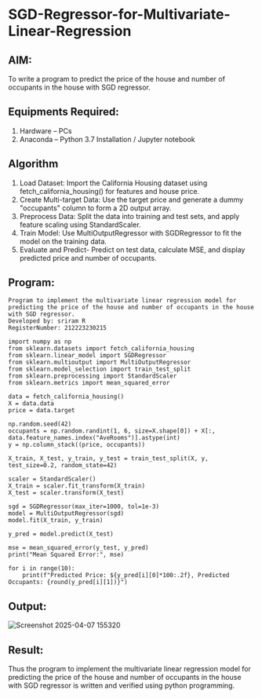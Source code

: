 # SGD-Regressor-for-Multivariate-Linear-Regression

## AIM:
To write a program to predict the price of the house and number of occupants in the house with SGD regressor.

## Equipments Required:
1. Hardware – PCs
2. Anaconda – Python 3.7 Installation / Jupyter notebook

## Algorithm
1. Load Dataset: Import the California Housing dataset using fetch_california_housing() for features and house price.
2. Create Multi-target Data: Use the target price and generate a dummy "occupants" column to form a 2D output array.
3. Preprocess Data: Split the data into training and test sets, and apply feature scaling using StandardScaler.
4. Train Model: Use MultiOutputRegressor with SGDRegressor to fit the model on the training data.
5. Evaluate and Predict- Predict on test data, calculate MSE, and display predicted price and number of occupants.

## Program:
```
Program to implement the multivariate linear regression model for predicting the price of the house and number of occupants in the house with SGD regressor.
Developed by: sriram R
RegisterNumber: 212223230215

import numpy as np
from sklearn.datasets import fetch_california_housing
from sklearn.linear_model import SGDRegressor
from sklearn.multioutput import MultiOutputRegressor
from sklearn.model_selection import train_test_split
from sklearn.preprocessing import StandardScaler
from sklearn.metrics import mean_squared_error

data = fetch_california_housing()
X = data.data
price = data.target

np.random.seed(42)
occupants = np.random.randint(1, 6, size=X.shape[0]) + X[:, data.feature_names.index("AveRooms")].astype(int)
y = np.column_stack((price, occupants))

X_train, X_test, y_train, y_test = train_test_split(X, y, test_size=0.2, random_state=42)

scaler = StandardScaler()
X_train = scaler.fit_transform(X_train)
X_test = scaler.transform(X_test)

sgd = SGDRegressor(max_iter=1000, tol=1e-3)
model = MultiOutputRegressor(sgd)
model.fit(X_train, y_train)

y_pred = model.predict(X_test)

mse = mean_squared_error(y_test, y_pred)
print("Mean Squared Error:", mse)

for i in range(10):
    print(f"Predicted Price: ${y_pred[i][0]*100:.2f}, Predicted Occupants: {round(y_pred[i][1])}")
```

## Output:
![Screenshot 2025-04-07 155320](https://github.com/user-attachments/assets/efd54171-7314-4712-badb-c480e7f54335)

## Result:
Thus the program to implement the multivariate linear regression model for predicting the price of the house and number of occupants in the house with SGD regressor is written and verified using python programming.
